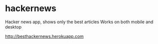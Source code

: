 # hackernews
Hacker news app, shows only the best articles
Works on both mobile and desktop

http://besthackernews.herokuapp.com
